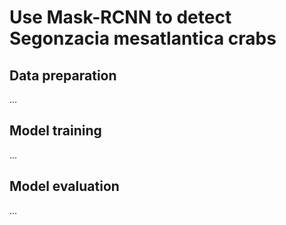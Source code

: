 # Use Mask-RCNN to detect Segonzacia mesatlantica crabs

## Data preparation
...


## Model training
...


## Model evaluation
...
